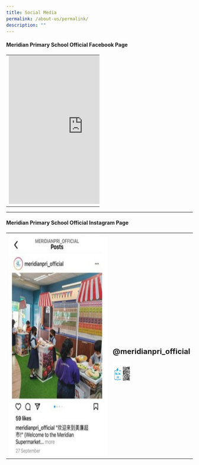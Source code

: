 ```yaml
---
title: Social Media
permalink: /about-us/permalink/
description: ""
---
```

#### Meridian Primary School Official Facebook Page

<table style="width:50%">
  <tr>
    <td><iframe src="https://www.facebook.com/plugins/page.php?href=https%3A%2F%2Fwww.facebook.com%2Fmeridianpri%2F&amp;tabs=timeline&amp;width=350&amp;height=500&amp;small\_header=false&amp;adapt\_container\_width=true&amp;hide\_cover=false&amp;show\_facepile=true&amp;appId" width="400" height="400" style="border:none;overflow:hidden" scrolling="no" frameborder="0" allowfullscreen="true" allow="autoplay; clipboard-write; encrypted-media; picture-in-picture; web-share"></iframe></td>
    <td><br><br><br><br><p style="font-size:20px"><b>https://www.facebook.com/meridianpri/</b></p><img width="200" height="200" src="/images/About%20As/FB.png">
		</td>
  </tr>
</table>

<hr>

#### Meridian Primary School Official Instagram Page

<table style="width:100%">
  <tr>
    <td><img src="/images/About%20As/ig%20post.png" style="width:9500px;height:600px;float:center"></td>
    <td><br><br><br><br><br><p style="font-size:20px"><b>@meridianpri_official</b></p><img width="50" height="50" src="/images/About%20As/FB.png">
		</td>
  </tr>
</table>